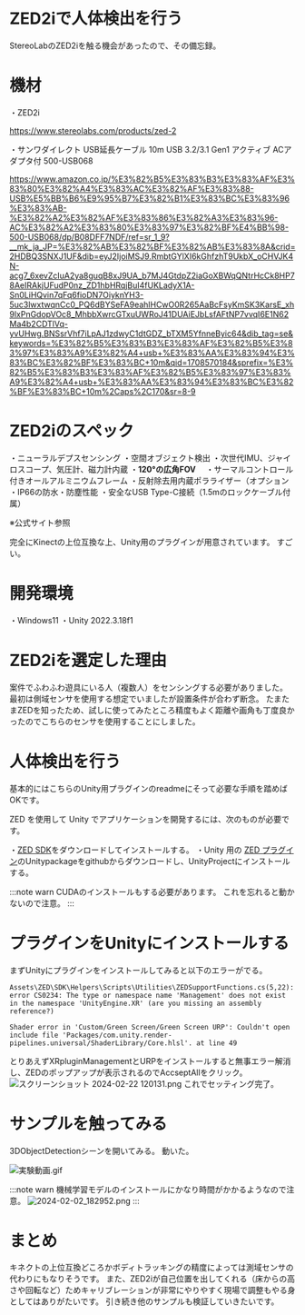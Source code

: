 # ZED2iで人体検出を行う
StereoLabのZED2iを触る機会があったので、その備忘録。
# 機材

・ZED2i

https://www.stereolabs.com/products/zed-2

・サンワダイレクト USB延長ケーブル 10m USB 3.2/3.1 Gen1 アクティブ ACアダプタ付 500-USB068

https://www.amazon.co.jp/%E3%82%B5%E3%83%B3%E3%83%AF%E3%83%80%E3%82%A4%E3%83%AC%E3%82%AF%E3%83%88-USB%E5%BB%B6%E9%95%B7%E3%82%B1%E3%83%BC%E3%83%96%E3%83%AB-%E3%82%A2%E3%82%AF%E3%83%86%E3%82%A3%E3%83%96-AC%E3%82%A2%E3%83%80%E3%83%97%E3%82%BF%E4%BB%98-500-USB068/dp/B08DFF7NDF/ref=sr_1_9?__mk_ja_JP=%E3%82%AB%E3%82%BF%E3%82%AB%E3%83%8A&crid=2HDBQ3SNXJ1UF&dib=eyJ2IjoiMSJ9.RmbtGYlXI6kGhfzhT9UkbX_oCHVJK4N-acg7_6xevZcIuA2ya8guqB8xJ9UA_b7MJ4GtdpZ2iaGoXBWqQNtrHcCk8HP78AeIRAkjUFudP0nz_ZD1hbHRqjBuI4fUKLadyX1A-Sn0LiHQvin7qFq6fioDN7OiyknYH3-5uc3lwxtwqnCc0_PQ6dBYSeFA9eahlHCwO0R265AaBcFsyKmSK3KarsE_xh9lxPnGdopVOc8_MhbbXwrcGTxuUWRoJ41DUAiEJbLsfAFtNP7vvqI6E1N62Ma4b2CDTlVq-yvUHwg.BNSsrVhf7iLpAJ1zdwyC1dtGDZ_bTXM5YfnneByic64&dib_tag=se&keywords=%E3%82%B5%E3%83%B3%E3%83%AF%E3%82%B5%E3%83%97%E3%83%A9%E3%82%A4+usb+%E3%83%AA%E3%83%94%E3%83%BC%E3%82%BF%E3%83%BC+10m&qid=1708570184&sprefix=%E3%82%B5%E3%83%B3%E3%83%AF%E3%82%B5%E3%83%97%E3%83%A9%E3%82%A4+usb+%E3%83%AA%E3%83%94%E3%83%BC%E3%82%BF%E3%83%BC+10m%2Caps%2C170&sr=8-9

# ZED2iのスペック
・ニューラルデプスセンシング
・空間オブジェクト検出
・次世代IMU、ジャイロスコープ、気圧計、磁力計内蔵
・**120°の広角FOV**　
・サーマルコントロール付きオールアルミニウムフレーム 
・反射除去用内蔵ポラライザー（オプション
・IP66の防水・防塵性能
・安全なUSB Type-C接続（1.5mのロックケーブル付属）

※公式サイト参照

完全にKinectの上位互換な上、Unity用のプラグインが用意されています。
すごい。

# 開発環境
・Windows11
・Unity 2022.3.18f1

# ZED2iを選定した理由
案件でふわふわ遊具にいる人（複数人）をセンシングする必要がありました。
最初は側域センサを使用する想定でいましたが設置条件が合わず断念。
たまたまZEDを知ったため、試しに使ってみたところ精度もよく距離や画角も丁度良かったのでこちらのセンサを使用することにしました。

# 人体検出を行う
基本的にはこちらのUnity用プラグインのreadmeにそって必要な手順を踏めばOKです。

ZED を使用して Unity でアプリケーションを開発するには、次のものが必要です。

・[ZED SDK](https://github.com/stereolabs/zed-unity?tab=readme-ov-file)をダウンロードしてインストールする。
・Unity 用の [ZED プラグイン](https://github.com/stereolabs/zed-unity/releases)のUnitypackageをgithubからダウンロードし、UnityProjectにインストールする。

:::note warn
CUDAのインストールもする必要があります。
これを忘れると動かないので注意。
:::

# プラグインをUnityにインストールする
まずUnityにプラグインをインストールしてみると以下のエラーがでる。
```error
Assets\ZED\SDK\Helpers\Scripts\Utilities\ZEDSupportFunctions.cs(5,22): error CS0234: The type or namespace name 'Management' does not exist in the namespace 'UnityEngine.XR' (are you missing an assembly reference?)
```

```
Shader error in 'Custom/Green Screen/Green Screen URP': Couldn't open include file 'Packages/com.unity.render-pipelines.universal/ShaderLibrary/Core.hlsl'. at line 49
```
とりあえずXRpluginManagementとURPをインストールすると無事エラー解消し、ZEDのポップアップが表示されるのでAccseptAllをクリック。![スクリーンショット 2024-02-22 120131.png](https://qiita-image-store.s3.ap-northeast-1.amazonaws.com/0/2524352/53b5794f-0dd5-66a7-66a4-e149266b2072.png)
これでセッティング完了。
# サンプルを触ってみる
3DObjectDetectionシーンを開いてみる。
動いた。

![実験動画.gif](https://qiita-image-store.s3.ap-northeast-1.amazonaws.com/0/2524352/2196840e-7e84-25ea-471d-7ec264d3b35e.gif)

:::note warn
機械学習モデルのインストールにかなり時間がかかるようなので注意。
![2024-02-02_182952.png](https://qiita-image-store.s3.ap-northeast-1.amazonaws.com/0/2524352/6075dff4-8174-b992-cca6-5fefcce910f7.png)
:::

# まとめ
キネクトの上位互換どころかボディトラッキングの精度によっては測域センサの代わりにもなりそうです。
また、ZED2iが自己位置を出してくれる（床からの高さや回転など）ためキャリブレーションが非常にやりやすく現場で調整もやる身としてはありがたいです。
引き続き他のサンプルも検証していきたいです。
